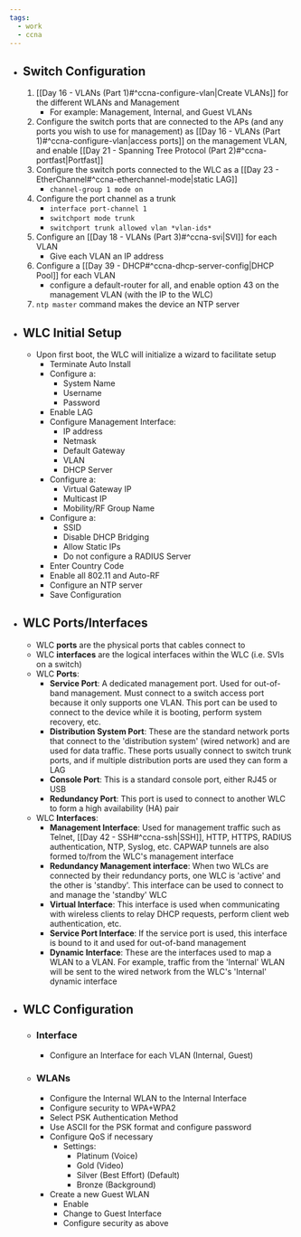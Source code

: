 ```yaml
---
tags:
  - work
  - ccna
---
```

- ## Switch Configuration
	1. [[Day 16 - VLANs (Part 1)#^ccna-configure-vlan|Create VLANs]] for the different WLANs and Management
		- For example: Management, Internal, and Guest VLANs
	2. Configure the switch ports that are connected to the APs (and any ports you wish to use for management) as [[Day 16 - VLANs (Part 1)#^ccna-configure-vlan|access ports]] on the management VLAN, and enable [[Day 21 - Spanning Tree Protocol (Part 2)#^ccna-portfast|Portfast]]
	3. Configure the switch ports connected to the WLC as a [[Day 23 - EtherChannel#^ccna-etherchannel-mode|static LAG]]
		- `channel-group 1 mode on`
	4. Configure the port channel as a trunk
		- `interface port-channel 1`
		- `switchport mode trunk`
		- `switchport trunk allowed vlan *vlan-ids*`
	5. Configure an [[Day 18 - VLANs (Part 3)#^ccna-svi|SVI]] for each VLAN
		- Give each VLAN an IP address
	6. Configure a [[Day 39 - DHCP#^ccna-dhcp-server-config|DHCP Pool]] for each VLAN
		- configure a default-router for all, and enable option 43 on the management VLAN (with the IP to the WLC)
	7. `ntp master` command makes the device an NTP server
- ## WLC Initial Setup
	- Upon first boot, the WLC will initialize a wizard to facilitate setup
		- Terminate Auto Install
		- Configure a:
			- System Name
			- Username
			- Password
		- Enable LAG
		- Configure Management Interface:
			- IP address
			- Netmask
			- Default Gateway
			- VLAN
			- DHCP Server
		- Configure a:
			- Virtual Gateway IP
			- Multicast IP
			- Mobility/RF Group Name
		- Configure a:
			- SSID
			- Disable DHCP Bridging
			- Allow Static IPs
			- Do not configure a RADIUS Server
		- Enter Country Code
		- Enable all 802.11 and Auto-RF
		- Configure an NTP server
		- Save Configuration
- ## WLC Ports/Interfaces
	- WLC **ports** are the physical ports that cables connect to
	- WLC **interfaces** are the logical interfaces within the WLC (i.e. SVIs on a switch)
	- WLC **Ports**:
		- **Service Port**: A dedicated management port. Used for out-of-band management. Must connect to a switch access port because it only supports one VLAN. This port can be used to connect to the device while it is booting, perform system recovery, etc.
		- **Distribution System Port**: These are the standard network ports that connect to the 'distribution system' (wired network) and are used for data traffic. These ports usually connect to switch trunk ports, and if multiple distribution ports are used they can form a LAG
		- **Console Port**: This is a standard console port, either RJ45 or USB
		- **Redundancy Port**: This port is used to connect to another WLC to form a high availability (HA) pair
	- WLC **Interfaces**:
		- **Management Interface**: Used for management traffic such as Telnet, [[Day 42 - SSH#^ccna-ssh|SSH]], HTTP, HTTPS, RADIUS authentication, NTP, Syslog, etc. CAPWAP tunnels are also formed to/from the WLC's management interface
		- **Redundancy Management interface**: When two WLCs are connected by their redundancy ports, one WLC is 'active' and the other is 'standby'. This interface can be used to connect to and manage the 'standby' WLC
		- **Virtual Interface**: This interface is used when communicating with wireless clients to relay DHCP requests, perform client web authentication, etc.
		- **Service Port Interface**: If the service port is used, this interface is bound to it and used for out-of-band management
		- **Dynamic Interface**: These are the interfaces used to map a WLAN to a VLAN. For example, traffic from the 'Internal' WLAN will be sent to the wired network from the WLC's 'Internal' dynamic interface
- ## WLC Configuration
	- ### Interface
		- Configure an Interface for each VLAN (Internal, Guest)
	- ### WLANs
		- Configure the Internal WLAN to the Internal Interface
		- Configure security to WPA+WPA2
		- Select PSK Authentication Method
		- Use ASCII for the PSK format and configure password
		- Configure QoS if necessary
			- Settings:
				- Platinum (Voice)
				- Gold (Video)
				- Silver (Best Effort) (Default)
				- Bronze (Background)
		- Create a new Guest WLAN
			- Enable
			- Change to Guest Interface
			- Configure security as above